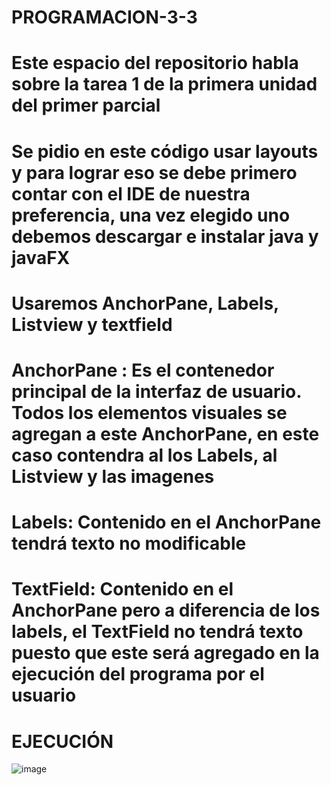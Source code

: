 # PROGRAMACION-3-3

# Este espacio del repositorio habla sobre la tarea 1 de la primera unidad del primer parcial
# Se pidio en este código usar layouts y para lograr eso se debe primero contar con el IDE de nuestra preferencia, una vez elegido uno debemos descargar e instalar java y javaFX
# Usaremos AnchorPane, Labels, Listview y textfield

# AnchorPane : Es el contenedor principal de la interfaz de usuario. Todos los elementos visuales se agregan a este AnchorPane, en este caso contendra al los Labels, al Listview y las imagenes
# Labels: Contenido en el AnchorPane tendrá texto no modificable
# TextField: Contenido en el AnchorPane pero a diferencia de los labels, el TextField no tendrá texto puesto que este será agregado en la ejecución del programa por el usuario
#                          EJECUCIÓN 
![image](https://github.com/SVJosh/PROGRAMACION-3-3/assets/168208275/a51828a6-7172-40ec-b3ae-a8fe43d6ffe3)

  
